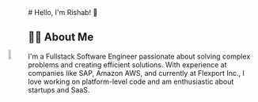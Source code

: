<!-- Root Container -->
<div style="display: flex; align-items: center;">

  <!-- Image Container -->
  <div>
    <img width="50%" title="" src="https://i.giphy.com/media/5eLDrEaRGHegx2FeF2/giphy.webp"/>
  </div>

  <!-- Text Container -->
  <div style="flex: 1; margin-left: 20px;">
# Hello, I'm Rishab! 👋

## 👨‍🚀 About Me

I'm a Fullstack Software Engineer passionate about solving complex problems and creating efficient solutions. With experience at companies like SAP, Amazon AWS, and currently at Flexport Inc., I love working on platform-level code and am enthusiastic about startups and SaaS.
  </div>

</div>

<!--
**mrishab/mrishab** is a ✨ _special_ ✨ repository because its `README.md` (this file) appears on your GitHub profile.

Here are some ideas to get you started:

- 🔭 I’m currently working on ...
- 🌱 I’m currently learning ...
- 👯 I’m looking to collaborate on ...
- 🤔 I’m looking for help with ...
- 💬 Ask me about ...
- 📫 How to reach me: ...
- 😄 Pronouns: ...
- ⚡ Fun fact: ...
-->
